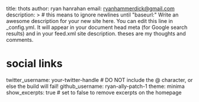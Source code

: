 title: thots
author: ryan hanrahan
email: ryanhammerdick@gmail.com
description: > # this means to ignore newlines until "baseurl:"
  Write an awesome description for your new site here. You can edit this
  line in _config.yml. It will appear in your document head meta (for
  Google search results) and in your feed.xml site description.
theses are my thoughts and comments.
# social links
twitter_username: your-twitter-handle # DO NOT include the @ character, or else the build will fail!
github_username: ryan-ally-patch-1
theme: minima
show_excerpts: true # set to false to remove excerpts on the homepage


